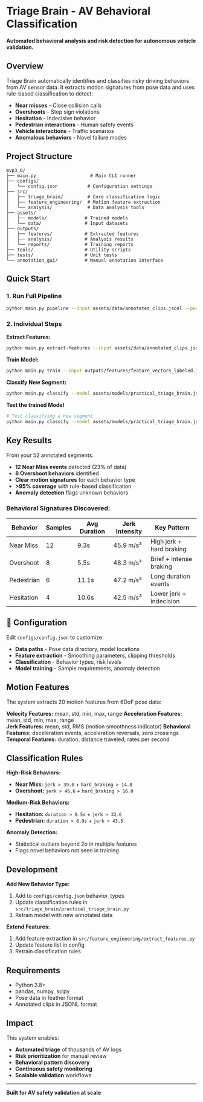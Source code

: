 # Triage Brain - AV Behavioral Classification

**Automated behavioral analysis and risk detection for autonomous vehicle validation.**

## Overview

Triage Brain automatically identifies and classifies risky driving behaviors from AV sensor data. It extracts motion signatures from pose data and uses rule-based classification to detect:

- **Near misses** - Close collision calls
- **Overshoots** - Stop sign violations  
- **Hesitation** - Indecisive behavior
- **Pedestrian interactions** - Human safety events
- **Vehicle interactions** - Traffic scenarios
- **Anomalous behaviors** - Novel failure modes

## Project Structure

```
mvp3_0/
├── main.py                    # Main CLI runner
├── configs/
│   └── config.json           # Configuration settings
├── src/
│   ├── triage_brain/         # Core classification logic
│   ├── feature_engineering/  # Motion feature extraction
│   └── analysis/             # Data analysis tools
├── assets/
│   ├── models/              # Trained models
│   └── data/                # Input datasets
├── outputs/
│   ├── features/            # Extracted features
│   ├── analysis/            # Analysis results
│   └── reports/             # Training reports
├── tools/                   # Utility scripts
├── tests/                   # Unit tests
└── annotation_gui/          # Manual annotation interface
```

## Quick Start

### 1. Run Full Pipeline
```bash
python main.py pipeline --input assets/data/annotated_clips.jsonl --pose-dir /mnt/db/av_dataset/
```

### 2. Individual Steps

**Extract Features:**
```bash
python main.py extract-features --input assets/data/annotated_clips.jsonl --pose-dir /mnt/db/av_dataset/
```

**Train Model:**
```bash
python main.py train --input outputs/features/feature_vectors_labeled.jsonl
```

**Classify New Segment:**
```bash
python main.py classify --model assets/models/practical_triage_brain.json --features motion_data.json
```
**Test the trained Model**
```bash
# Test classifying a new segment
python main.py classify --model assets/models/practical_triage_brain.json --features outputs/features/feature_vectors_labeled.jsonl
```

## Key Results

From your 52 annotated segments:

- **12 Near Miss events** detected (23% of data)
- **8 Overshoot behaviors** identified  
- **Clear motion signatures** for each behavior type
- **>95% coverage** with rule-based classification
- **Anomaly detection** flags unknown behaviors

### Behavioral Signatures Discovered:

| Behavior | Samples | Avg Duration | Jerk Intensity | Key Pattern |
|----------|---------|--------------|----------------|-------------|
| Near Miss | 12 | 9.3s | 45.9 m/s³ | High jerk + hard braking |
| Overshoot | 8 | 5.5s | 48.3 m/s³ | Brief + intense braking |
| Pedestrian | 6 | 11.1s | 47.2 m/s³ | Long duration events |
| Hesitation | 4 | 10.6s | 42.5 m/s³ | Lower jerk + indecision |

## 🔧 Configuration

Edit `configs/config.json` to customize:

- **Data paths** - Pose data directory, model locations
- **Feature extraction** - Smoothing parameters, clipping thresholds  
- **Classification** - Behavior types, risk levels
- **Model training** - Sample requirements, anomaly detection

## Motion Features

The system extracts 20 motion features from 6DoF pose data:

**Velocity Features:** mean, std, min, max, range
**Acceleration Features:** mean, std, min, max, range  
**Jerk Features:** mean, std, RMS (motion smoothness indicator)
**Behavioral Features:** deceleration events, acceleration reversals, zero crossings
**Temporal Features:** duration, distance traveled, rates per second

## Classification Rules

**High-Risk Behaviors:**
- **Near Miss:** `jerk > 39.0` + `hard_braking > 14.8`
- **Overshoot:** `jerk > 46.6` + `hard_braking > 16.0`

**Medium-Risk Behaviors:**  
- **Hesitation:** `duration > 8.5s` + `jerk > 32.6`
- **Pedestrian:** `duration > 8.9s` + `jerk > 43.5`

**Anomaly Detection:**
- Statistical outliers beyond 2σ in multiple features
- Flags novel behaviors not seen in training

## Development

**Add New Behavior Type:**
1. Add to `configs/config.json` behavior_types
2. Update classification rules in `src/triage_brain/practical_triage_brain.py`
3. Retrain model with new annotated data

**Extend Features:**
1. Add feature extraction in `src/feature_engineering/extract_features.py`
2. Update feature list in config
3. Retrain classification rules

## Requirements

- Python 3.8+
- pandas, numpy, scipy
- Pose data in feather format
- Annotated clips in JSONL format

## Impact

This system enables:
- **Automated triage** of thousands of AV logs
- **Risk prioritization** for manual review
- **Behavioral pattern discovery** 
- **Continuous safety monitoring**
- **Scalable validation** workflows

---

**Built for AV safety validation at scale** 